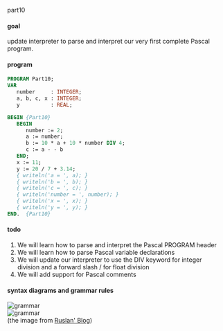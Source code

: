 part10

#### goal
update interpreter to parse and interpret our very first complete Pascal program.  

#### program
```pascal
PROGRAM Part10;
VAR
   number     : INTEGER;
   a, b, c, x : INTEGER;
   y          : REAL;

BEGIN {Part10}
   BEGIN
      number := 2;
      a := number;
      b := 10 * a + 10 * number DIV 4;
      c := a - - b
   END;
   x := 11;
   y := 20 / 7 + 3.14;
   { writeln('a = ', a); }
   { writeln('b = ', b); }
   { writeln('c = ', c); }
   { writeln('number = ', number); }
   { writeln('x = ', x); }
   { writeln('y = ', y); }
END.  {Part10}
```

#### todo
1. We will learn how to parse and interpret the Pascal PROGRAM header
2. We will learn how to parse Pascal variable declarations
3. We will update our interpreter to use the DIV keyword for integer division and a forward slash / for float division
4. We will add support for Pascal comments

#### syntax diagrams and grammar rules
![grammar](https://github.com/wuare/simple-interpreter-tutorial/blob/master/part10/images/lsbasi_part10_grammar1.png)  
![grammar](https://github.com/wuare/simple-interpreter-tutorial/blob/master/part10/images/lsbasi_part10_grammar2.png)  
(the image from [Ruslan' Blog](https://ruslanspivak.com/lsbasi-part10/))  
